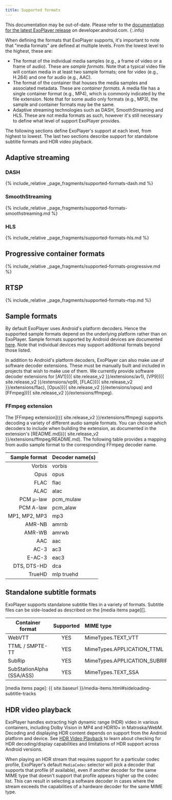 ```yaml
---
title: Supported formats
---
```


This documentation may be out-of-date. Please refer to the
[documentation for the latest ExoPlayer release][] on developer.android.com.
{:.info}

When defining the formats that ExoPlayer supports, it's important to note that
"media formats" are defined at multiple levels. From the lowest level to the
highest, these are:

* The format of the individual media samples (e.g., a frame of video or a frame
  of audio). These are *sample formats*. Note that a typical video file will
  contain media in at least two sample formats; one for video (e.g., H.264) and
  one for audio (e.g., AAC).
* The format of the container that houses the media samples and associated
  metadata. These are *container formats*. A media file has a single container
  format (e.g., MP4), which is commonly indicated by the file extension. Note
  that for some audio only formats (e.g., MP3), the sample and container formats
  may be the same.
* Adaptive streaming technologies such as DASH, SmoothStreaming and HLS. These
  are not media formats as such, however it's still necessary to define what
  level of support ExoPlayer provides.

The following sections define ExoPlayer's support at each level, from highest to
lowest. The last two sections describe support for standalone subtitle formats
and HDR video playback.

## Adaptive streaming ##

### DASH ###

{% include_relative _page_fragments/supported-formats-dash.md %}

### SmoothStreaming ###

{% include_relative _page_fragments/supported-formats-smoothstreaming.md %}

### HLS ###

{% include_relative _page_fragments/supported-formats-hls.md %}

## Progressive container formats ##

{% include_relative _page_fragments/supported-formats-progressive.md %}

## RTSP ##

{% include_relative _page_fragments/supported-formats-rtsp.md %}

## Sample formats ##

By default ExoPlayer uses Android's platform decoders. Hence the supported
sample formats depend on the underlying platform rather than on ExoPlayer.
Sample formats supported by Android devices are documented
[here](https://developer.android.com/guide/appendix/media-formats.html#core).
Note that individual devices may support additional formats beyond those listed.

In addition to Android's platform decoders, ExoPlayer can also make use of
software decoder extensions. These must be manually built and included in
projects that wish to make use of them. We currently provide software decoder
extensions for
[AV1]({{ site.release_v2 }}/extensions/av1),
[VP9]({{ site.release_v2 }}/extensions/vp9),
[FLAC]({{ site.release_v2 }}/extensions/flac),
[Opus]({{ site.release_v2 }}/extensions/opus) and
[FFmpeg]({{ site.release_v2 }}/extensions/ffmpeg).

### FFmpeg extension ###

The [FFmpeg extension]({{ site.release_v2 }}/extensions/ffmpeg) supports
decoding a variety of different audio sample formats. You can choose which
decoders to include when building the extension, as documented in the
extension's [README.md]({{ site.release_v2 }}/extensions/ffmpeg/README.md). The
following table provides a mapping from audio sample format to the corresponding
FFmpeg decoder name.

| Sample format  | Decoder name(s) |
|---------------:|----------------------------|
| Vorbis         | vorbis |
| Opus           | opus |
| FLAC           | flac |
| ALAC           | alac |
| PCM μ-law      | pcm_mulaw |
| PCM A-law      | pcm_alaw |
| MP1, MP2, MP3  | mp3 |
| AMR-NB         | amrnb |
| AMR-WB         | amrwb |
| AAC            | aac |
| AC-3           | ac3 |
| E-AC-3         | eac3 |
| DTS, DTS-HD    | dca |
| TrueHD         | mlp truehd |

## Standalone subtitle formats ##

ExoPlayer supports standalone subtitle files in a variety of formats. Subtitle
files can be side-loaded as described on the [media items page][].

| Container format      | Supported        | MIME type |
|---------------------------|:------------:|:----------|
| WebVTT                    | YES          | MimeTypes.TEXT_VTT |
| TTML / SMPTE-TT           | YES          | MimeTypes.APPLICATION_TTML |
| SubRip                    | YES          | MimeTypes.APPLICATION_SUBRIP |
| SubStationAlpha (SSA/ASS) | YES          | MimeTypes.TEXT_SSA |

[media items page]: {{ site.baseurl }}/media-items.html#sideloading-subtitle-tracks

## HDR video playback ##

ExoPlayer handles extracting high dynamic range (HDR) video in various
containers, including Dolby Vision in MP4 and HDR10+ in Matroska/WebM. Decoding
and displaying HDR content depends on support from the Android platform and
device. See
[HDR Video Playback](https://source.android.com/devices/tech/display/hdr.html)
to learn about checking for HDR decoding/display capabilities and limitations of
HDR support across Android versions.

When playing an HDR stream that requires support for a particular codec profile,
ExoPlayer's default `MediaCodec` selector will pick a decoder that supports that
profile (if available), even if another decoder for the same MIME type that
doesn't support that profile appears higher up the codec list. This can result
in selecting a software decoder in cases where the stream exceeds the
capabilities of a hardware decoder for the same MIME type.

[documentation for the latest ExoPlayer release]: https://developer.android.com/guide/topics/media/exoplayer/supported-formats
